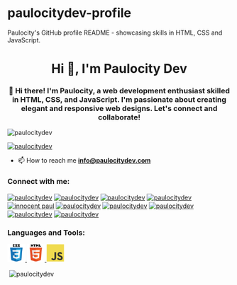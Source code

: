 # paulocitydev-profile
Paulocity's GitHub profile README - showcasing skills in HTML, CSS and JavaScript.
<h1 align="center">Hi 👋, I'm Paulocity Dev</h1>
<h3 align="center">👋 Hi there! I'm Paulocity, a web development enthusiast skilled in HTML, CSS, and JavaScript. I'm passionate about creating elegant and responsive web designs. Let's connect and collaborate!</h3>

<p align="left"> <img src="https://komarev.com/ghpvc/?username=paulocitydev&label=Profile%20views&color=0e75b6&style=flat" alt="paulocitydev" /> </p>

<p align="left"> <a href="https://github.com/ryo-ma/github-profile-trophy"><img src="https://github-profile-trophy.vercel.app/?username=paulocitydev" alt="paulocitydev" /></a> </p>

- 📫 How to reach me **info@paulocitydev.com**

<h3 align="left">Connect with me:</h3>
<p align="left">
<a href="https://codepen.io/paulocitydev" target="blank"><img align="center" src="https://raw.githubusercontent.com/rahuldkjain/github-profile-readme-generator/master/src/images/icons/Social/codepen.svg" alt="paulocitydev" height="30" width="40" /></a>
<a href="https://dev.to/paulocitydev" target="blank"><img align="center" src="https://raw.githubusercontent.com/rahuldkjain/github-profile-readme-generator/master/src/images/icons/Social/devto.svg" alt="paulocitydev" height="30" width="40" /></a>
<a href="https://twitter.com/paulocitydev" target="blank"><img align="center" src="https://raw.githubusercontent.com/rahuldkjain/github-profile-readme-generator/master/src/images/icons/Social/twitter.svg" alt="paulocitydev" height="30" width="40" /></a>
<a href="https://linkedin.com/in/paulocitydev" target="blank"><img align="center" src="https://raw.githubusercontent.com/rahuldkjain/github-profile-readme-generator/master/src/images/icons/Social/linked-in-alt.svg" alt="paulocitydev" height="30" width="40" /></a>
<a href="https://fb.com/innocent paul" target="blank"><img align="center" src="https://raw.githubusercontent.com/rahuldkjain/github-profile-readme-generator/master/src/images/icons/Social/facebook.svg" alt="innocent paul" height="30" width="40" /></a>
<a href="https://instagram.com/paulocitydev" target="blank"><img align="center" src="https://raw.githubusercontent.com/rahuldkjain/github-profile-readme-generator/master/src/images/icons/Social/instagram.svg" alt="paulocitydev" height="30" width="40" /></a>
<a href="https://dribbble.com/paulocitydev" target="blank"><img align="center" src="https://raw.githubusercontent.com/rahuldkjain/github-profile-readme-generator/master/src/images/icons/Social/dribbble.svg" alt="paulocitydev" height="30" width="40" /></a>
<a href="https://www.behance.net/paulocitydev" target="blank"><img align="center" src="https://raw.githubusercontent.com/rahuldkjain/github-profile-readme-generator/master/src/images/icons/Social/behance.svg" alt="paulocitydev" height="30" width="40" /></a>
<a href="https://www.youtube.com/c/paulocitydev" target="blank"><img align="center" src="https://raw.githubusercontent.com/rahuldkjain/github-profile-readme-generator/master/src/images/icons/Social/youtube.svg" alt="paulocitydev" height="30" width="40" /></a>
<a href="https://discord.gg/paulocitydev" target="blank"><img align="center" src="https://raw.githubusercontent.com/rahuldkjain/github-profile-readme-generator/master/src/images/icons/Social/discord.svg" alt="paulocitydev" height="30" width="40" /></a>
</p>

<h3 align="left">Languages and Tools:</h3>
<p align="left"> <a href="https://www.w3schools.com/css/" target="_blank" rel="noreferrer"> <img src="https://raw.githubusercontent.com/devicons/devicon/master/icons/css3/css3-original-wordmark.svg" alt="css3" width="40" height="40"/> </a> <a href="https://www.w3.org/html/" target="_blank" rel="noreferrer"> <img src="https://raw.githubusercontent.com/devicons/devicon/master/icons/html5/html5-original-wordmark.svg" alt="html5" width="40" height="40"/> </a> <a href="https://developer.mozilla.org/en-US/docs/Web/JavaScript" target="_blank" rel="noreferrer"> <img src="https://raw.githubusercontent.com/devicons/devicon/master/icons/javascript/javascript-original.svg" alt="javascript" width="40" height="40"/> </a> </p>

<p>&nbsp;<img align="center" src="https://github-readme-stats.vercel.app/api?username=paulocitydev&show_icons=true&locale=en" alt="paulocitydev" /></p>

